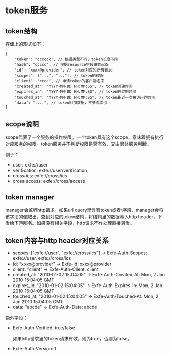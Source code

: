 # token服务

## token结构

存储上的形式如下：

    {
        "token": "cccccc", // 根据类型不同，token长度不同
        "hash": "ccccc", // 根据resource字段做的md5
        "id": "xxxx@provider", // token对应的所有者id
        "scopes": ["...", "..."], // token的权限
        "client": "cccc", // 申请token的客户端名字
        "created_at": "YYYY-MM-DD HH:MM:SS", // token创建时间
        "expires_in": "YYYY-MM-DD HH:MM:SS", // token的过期时间
        "touched_at": "YYYY-MM-DD HH:MM:SS", // token最近一次被访问的时间
        "data": "....", // token附加数据，不参与索引
    }

## scope说明

scope代表了一个服务的操作权限。一个token具有这个scope，意味着拥有执行对应服务的权限。token服务并不判断权限是否有效，交由具体服务判断。

例子：

 - user: exfe://user
 - verification: exfe://user/verification
 - cross ics: exfe://cross/ics
 - cross access: exfe://cross/access

## token manager

manager会监听http请求。如果url query里含有token或者t字段，manager会将该字段的值取出，查到对应的token结构，将结构里的数据塞入http header，下发给下游服务。如果没有相关字段，http请求不作处理直接转发。

## token内容与http header对应关系

 - scopes: ["exfe://user", "exfe://cross/ics"] -> Exfe-Auth-Scopes: exfe://user, exfe://cross/ics
 - id: "xxxx@provider" -> Exfe-Id: xxxx@provider
 - client: "client" -> Exfe-Auth-Client: client
 - created_at: "2010-01-02 15:04:05" -> Exfe-Auth-Created-At: Mon, 2 Jan 2010 15:04:05 GMT
 - expires_in: "2010-01-02 15:04:05" -> Exfe-Auth-Expires-In: Mon, 2 Jan 2010 15:04:05 GMT
 - touched_at: "2010-01-02 15:04:05" -> Exfe-Auth-Touched-At: Mon, 2 Jan 2010 15:04:05 GMT
 - data: "abcde" -> Exfe-Auth-Data: abcde

额外字段：

 - Exfe-Auth-Verified: true/false

    如果http请求里的token请求有效，则为true，否则为false。

 - Exfe-Auth-Version: 1